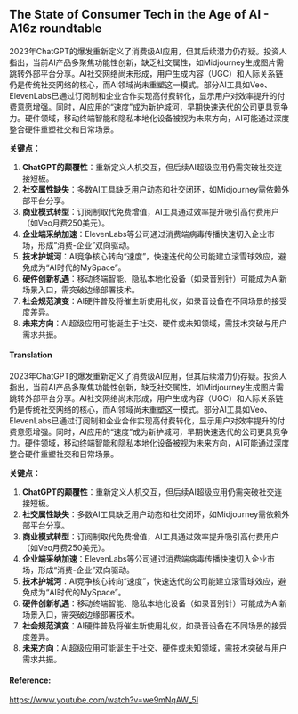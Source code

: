 ## The State of Consumer Tech in the Age of AI - A16z roundtable

2023年ChatGPT的爆发重新定义了消费级AI应用，但其后续潜力仍存疑。投资人指出，当前AI产品多聚焦功能性创新，缺乏社交属性，如Midjourney生成图片需跳转外部平台分享。AI社交网络尚未形成，用户生成内容（UGC）和人际关系链仍是传统社交网络的核心，而AI领域尚未重塑这一模式。部分AI工具如Veo、ElevenLabs已通过订阅制和企业合作实现高付费转化，显示用户对效率提升的付费意愿增强。同时，AI应用的“速度”成为新护城河，早期快速迭代的公司更具竞争力。硬件领域，移动终端智能和隐私本地化设备被视为未来方向，AI可能通过深度整合硬件重塑社交和日常场景。  

**关键点：**  
1. **ChatGPT的颠覆性**：重新定义人机交互，但后续AI超级应用仍需突破社交连接短板。  
2. **社交属性缺失**：多数AI工具缺乏用户动态和社交闭环，如Midjourney需依赖外部平台分享。  
3. **商业模式转型**：订阅制取代免费增值，AI工具通过效率提升吸引高付费用户（如Veo月费250美元）。  
4. **企业端采纳加速**：ElevenLabs等公司通过消费端病毒传播快速切入企业市场，形成“消费-企业”双向驱动。  
5. **技术护城河**：AI竞争核心转向“速度”，快速迭代的公司能建立滚雪球效应，避免成为“AI时代的MySpace”。  
6. **硬件创新机遇**：移动终端智能、隐私本地化设备（如录音别针）可能成为AI新场景入口，需突破边缘部署技术。  
7. **社会规范演变**：AI硬件普及将催生新使用礼仪，如录音设备在不同场景的接受度差异。  
8. **未来方向**：AI超级应用可能诞生于社交、硬件或未知领域，需技术突破与用户需求共振。</document>

#### Translation 


2023年ChatGPT的爆发重新定义了消费级AI应用，但其后续潜力仍存疑。投资人指出，当前AI产品多聚焦功能性创新，缺乏社交属性，如Midjourney生成图片需跳转外部平台分享。AI社交网络尚未形成，用户生成内容（UGC）和人际关系链仍是传统社交网络的核心，而AI领域尚未重塑这一模式。部分AI工具如Veo、ElevenLabs已通过订阅制和企业合作实现高付费转化，显示用户对效率提升的付费意愿增强。同时，AI应用的“速度”成为新护城河，早期快速迭代的公司更具竞争力。硬件领域，移动终端智能和隐私本地化设备被视为未来方向，AI可能通过深度整合硬件重塑社交和日常场景。  

**关键点：**  
1. **ChatGPT的颠覆性**：重新定义人机交互，但后续AI超级应用仍需突破社交连接短板。  
2. **社交属性缺失**：多数AI工具缺乏用户动态和社交闭环，如Midjourney需依赖外部平台分享。  
3. **商业模式转型**：订阅制取代免费增值，AI工具通过效率提升吸引高付费用户（如Veo月费250美元）。  
4. **企业端采纳加速**：ElevenLabs等公司通过消费端病毒传播快速切入企业市场，形成“消费-企业”双向驱动。  
5. **技术护城河**：AI竞争核心转向“速度”，快速迭代的公司能建立滚雪球效应，避免成为“AI时代的MySpace”。  
6. **硬件创新机遇**：移动终端智能、隐私本地化设备（如录音别针）可能成为AI新场景入口，需突破边缘部署技术。  
7. **社会规范演变**：AI硬件普及将催生新使用礼仪，如录音设备在不同场景的接受度差异。  
8. **未来方向**：AI超级应用可能诞生于社交、硬件或未知领域，需技术突破与用户需求共振。

#### Reference: 

https://www.youtube.com/watch?v=we9mNqAW_5I
